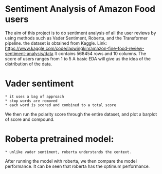# Sentiment Analysis of Amazon Food users
The aim of this project is to do sentiment analysis of all the user reviews by using methods such as Vader Sentiment, Roberta, and the Transformer pipeline.
the dataset is obtained from Kaggle. Link: https://www.kaggle.com/code/laowingkin/amazon-fine-food-review-sentiment-analysis/data
It contains 568454 rows and 10 columns.
The score of users ranges from 1 to 5
A basic EDA will give us the idea of the distribution of the data.

# Vader sentiment
    * it uses a bag of approach
    * stop words are removed
    * each word is scored and combined to a total score
We then run the polarity score through the entire dataset, and plot a barplot of score and compound.
# Roberta pretrained model: 
    * unlike vader sentiment, roberta understands the context.
    
After running the model with roberta, we then compare the model performance.
It can be seen that roberta has the optimum performance.
